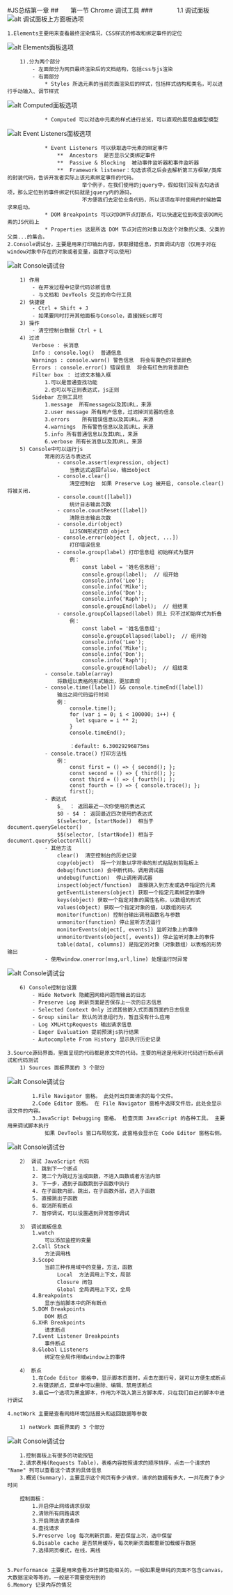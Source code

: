 #JS总结第一章
##&ensp;&ensp;&ensp;&ensp;第一节 Chrome 调试工具
###&ensp;&ensp;&ensp;&ensp;&ensp;&ensp;&ensp;&ensp;1.1 调试面板
![alt 调试面板上方面板选项](img/1.png)  

    1.Elements主要用来查看最终渲染情况，CSS样式的修改和绑定事件的定位

![alt Elements面板选项](img/2.png)     
    
        1).分为两个部分
            - 左面部分为网页最终渲染后的文档结构，包括css与js渲染
            - 右面部分
                * Styles 所选元素的当前页面渲染后的样式，包括样式结构和类名，可以进行手动输入、调节样式

![alt Computed面板选项](img/3.png)  
                
                * Computed 可以对选中元素的样式进行总览，可以直观的展现盒模型模型  

![alt Event Listeners面板选项](img/4.png)  
                 
                * Event Listeners 可以获取选中元素的绑定事件
                    **  Ancestors  是否显示父类绑定事件
                    **  Passive & Blocking  被动事件监听器和事件监听器
                    **  Framework listener：勾选该项之后会去解析第三方框架/类库的封装代码，告诉开发者实际上该元素绑定事件的代码。
                            举个例子，在我们使用的jquery中，假如我们没有去勾选该项，那么定位到的事件绑定代码就是jquery内的源码，
                            不方便我们去定位业务代码，所以该项在平时使用的时候按需求来启动。
                * DOM Breakpoints 可以对DOM节点打断点，可以快速定位到改变该DOM元素的JS代码上
                * Properties 这是所选 DOM 节点对应的对象以及这个对象的父类、父类的父类...的集合。
    2.Console调试台，主要是用来打印输出内容，获取报错信息，页面调试内容（仅用于对在window对象中存在的对象或者变量，函数才可以使用）

![alt Console调试台](img/5.png)

        1) 作用  
            - 在开发过程中记录代码诊断信息
            - 与文档和 DevTools 交互的命令行工具
        2) 快捷键
            - Ctrl + Shift + J
            - 如果要同时打开其他面板与Console，直接按Esc即可
        3) 操作
            - 清空控制台数据 Ctrl + L
        4) 过滤
            Verbose : 长消息
            Info : console.log()  普通信息
            Warnings : console.warn() 警告信息  将会有黄色的背景颜色
            Errors : console.error() 错误信息  将会有红色的背景颜色
            Filter box ： 过滤文本输入框
                1.可以是普通查找功能
                2.也可以写正则表达式，js正则
            Sidebar 左侧工具栏
                1.message  所有message以及其URL，来源
                2.user message 所有用户信息，过滤掉浏览器的信息
                3.errors    所有错误信息以及其URL，来源
                4.warnings  所有警告信息以及其URL，来源
                5.info 所有普通信息以及其URL，来源
                6.verbose 所有长消息以及其URL，来源
        5) Console中可以运行js
                常用的方法与表达式
                    - console.assert(expression, object)
                        当表达式返回false，输出object
                    - console.clear()
                        清空控制台  如果 Preserve Log 被开启, console.clear() 将被关闭.
                    - console.count([label])
                        统计日志输出次数
                    - console.countReset([label])
                        清除日志输出次数
                    - console.dir(object)
                        以JSON形式打印 object 
                    - console.error(object [, object, ...])
                        打印错误信息
                    - console.group(label) 打印信息组 初始样式为展开
                        例：
                            const label = '姓名信息组';
                            console.group(label);  // 组开始
                            console.info('Leo');
                            console.info('Mike');
                            console.info('Don');
                            console.info('Raph');
                            console.groupEnd(label);  // 组结束
                    - console.groupCollapsed(label) 同上 只不过初始样式为折叠
                        例：
                            const label = '姓名信息组';
                            console.groupCollapsed(label);  // 组开始
                            console.info('Leo');
                            console.info('Mike');
                            console.info('Don');
                            console.info('Raph');
                            console.groupEnd(label);  // 组结束
                - console.table(array)
                    将数组以表格的形式输出，更加直观
                - console.time([label]) && console.timeEnd([label])
                    输出之间代码运行时间
                    例：
                        console.time();
                        for (var i = 0; i < 100000; i++) {
                          let square = i ** 2;
                        }
                        console.timeEnd();
                        
                        ：default: 6.30029296875ms
                - console.trace() 打印方法栈
                    例：
                        const first = () => { second(); };
                        const second = () => { third(); };
                        const third = () => { fourth(); };
                        const fourth = () => { console.trace(); };
                        first();
                - 表达式
                    $_  ： 返回最近一次你使用的表达式
                    $0 - $4 ： 返回最近四次使用的表达式
                    $(selector, [startNode])  相当于  document.querySelector()
                    $$(selector, [startNode]) 相当于 document.querySelectorAll()
                - 其他方法
                    clear()  清空控制台的历史记录
                    copy(object)  将一个对象以字符串的形式粘贴到剪贴板上
                    debug(function) 会中断代码，调用调试器
                    undebug(function)  停止调用调试器
                    inspect(object/function)  直接跳入到方发或选中指定的元素
                    getEventListeners(object) 获取一个指定元素绑定的事件
                    keys(object) 获取一个指定对象的属性名称，以数组的形式
                    values(object) 获取一个指定对象的值，以数组的形式
                    monitor(function) 控制台输出调用函数名与参数
                    unmonitor(function) 停止监听方法运行
                    monitorEvents(object[, events]) 监听对象上的事件
                    unmonitorEvents(object[, events]) 停止监听对象上的事件
                    table(data[, columns]) 是指定的对象（对象数组）以表格的形势输出
                - 使用window.onerror(msg,url,line) 处理运行时异常

![alt Console调试台](img/6.png)

        6) Console控制台设置
            - Hide Network 隐藏因网络问题而输出的日志
            - Preserve Log 刷新页面是否保存上一次的日志信息
            - Selected Context Only 过滤其他嵌入式页面页面的日志信息
            - Group similar 默认的消息组行为，暂且没有什么应用 
            - Log XMLHttpRequests 输出请求信息
            - Eager Evaluation 提前预演js执行结果
            - Autocomplete From History 显示执行历史记录   
                     
    3.Source源码界面，里面呈现的代码都是原文件的代码，主要的用途是用来对代码进行断点调试和代码测试
        1) Sources 面板界面的 3 个部分

![alt Console调试台](img/7.png)        
        
            1.File Navigator 窗格。 此处列出页面请求的每个文件。
            2.Code Editor 窗格。 在 File Navigator 窗格中选择文件后，此处会显示该文件的内容。
            3.JavaScript Debugging 窗格。 检查页面 JavaScript 的各种工具。 主要用来调试脚本执行
                如果 DevTools 窗口布局较宽，此窗格会显示在 Code Editor 窗格右侧。

![alt Console调试台](img/8.png) 

        2） 调试 JavaScript 代码
            1. 跳到下一个断点
            2. 第二个为跳过方法或函数，不进入函数或者方法内部
            3. 下一步，遇到子函数跳到子函数中执行
            4. 在子函数内部，跳出，在子函数外部，进入子函数
            5. 直接跳出子函数 
            6. 取消所有断点
            7. 暂停调试，可以设置遇到异常暂停调试   
        
        3） 调试面板信息
            1.watch
                可以添加监控的变量
            2.Call Stack
                方法调用栈
            3.Scope
                当前三种作用域中的变量，方法，函数
                    Local  方法调用上下文，局部
                    Closure 闭包
                    Global 全局调用上下文，全局
            4.Breakpoints
                显示当前脚本中的所有断点
            5.DOM Breakpoints
                DOM 断点
            6.XHR Breakpoints
                请求断点
            7.Event Listener Breakpoints
                事件断点
            8.Global Listeners
                绑定在全局作用域window上的事件
                
        4） 断点
            1.在Code Editor 窗格中，显示脚本页面时，点击左面行号，就可以方便生成断点
            2.右键该断点，菜单中可以删除、编辑、禁用该断点
            3.最后一个选项为黑盒脚本，作用为不跳入第三方脚本库，只在我们自己的脚本中进行调试

    4.netWork 主要是查看网络环境包括报头和返回数据等参数
        
        1) netWork 面板界面的 3 个部分 

![alt Console调试台](img/9.png)

        1.控制面板上有很多的功能按钮
        2.请求表格(Requests Table)，表格内容按照请求的顺序排序，点击一个请求的 "Name" 列可以查看这个请求的具体信息 
        3.概览(Summary)，主要显示这个网页有多少请求，请求的数据有多大，一共花费了多少时间       
        
        控制面板：
            1.开启停止网络请求获取
            2.清除所有网路请求
            3.开启筛选请求条件
            4.查找请求
            5.Preserve log 每次刷新页面，是否保留上次，选中保留
            6.Disable cache 是否禁用缓存，每次刷新页面都重新加载缓存数据
            7.选择网页模式，在线，离线
        

    5.Performance 主要是用来查看JS计算性能相关的，一般如果是单纯的页面不包含canvas，大数据渲染等等的，一般是不需要使用到的  
    6.Memory 记录内存的情况  